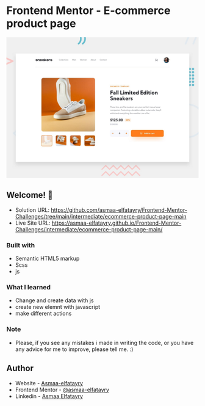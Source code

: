# Frontend Mentor - E-commerce product page

![Design preview for the E-commerce product page coding challenge](./design/desktop-preview.jpg)

## Welcome! 👋

- Solution URL: https://github.com/asmaa-elfatayry/Frontend-Mentor-Challenges/tree/main/intermediate/ecommerce-product-page-main
- Live Site URL: https://asmaa-elfatayry.github.io/Frontend-Mentor-Challenges/intermediate/ecommerce-product-page-main/

### Built with

- Semantic HTML5 markup
- Scss
- js

### What I learned

- Change and create data with js
- create new elemnt with javascript
- make different actions

### Note

- Please, if you see any mistakes i made in writing the code, or you have any advice for me to improve, please tell me. :)

## Author

- Website - [Asmaa-elfatayry](https://github.com/asmaa-elfatayry)
- Frontend Mentor - [@asmaa-elfatayry](https://www.frontendmentor.io/profile/asmaa-elfatayry)
- Linkedin - [Asmaa Elfatayry](https://www.linkedin.com/in/asmaa-elfatayry/)
